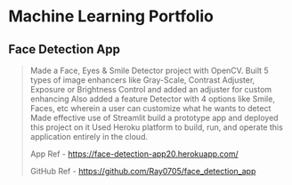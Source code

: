 # Machine Learning Portfolio

## Face Detection App

>Made a Face, Eyes & Smile Detector project with OpenCV. Built 5 types of image enhancers like Gray-Scale, Contrast Adjuster, Exposure or Brightness Control and added an adjuster for custom enhancing
> Also added a feature Detector with 4 options like Smile, Faces, etc wherein a user can customize what he wants to detect
> Made effective use of Streamlit build a prototype app and deployed this project on it
> Used Heroku platform to build, run, and operate this application entirely in the cloud. 
>
> App Ref - https://face-detection-app20.herokuapp.com/
>
> GitHub Ref - https://github.com/Ray0705/face_detection_app

